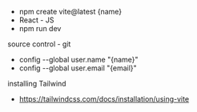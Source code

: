 - npm create vite@latest {name}
- React - JS
- npm run dev

source control - git

- config --global user.name "{name}"
- config --global user.email "{email}"

installing Tailwind
- https://tailwindcss.com/docs/installation/using-vite
